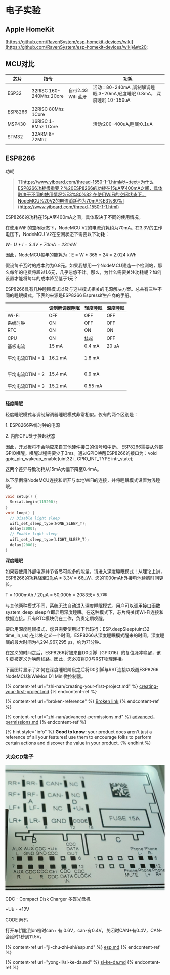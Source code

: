 # 电子实验

## Apple HomeKit

[https://github.com/RavenSystem/esp-homekit-devices/wiki](https://github.com/RavenSystem/esp-homekit-devices/wiki)&#x20;

>

## MCU对比

| 芯片      | 指令                       |                | 功耗                                                   |
| ------- | ------------------------ | -------------- | ---------------------------------------------------- |
| ESP32   | 32RISC 160-240Mhz  2Core | 自带2.4G Wifi 蓝牙 | 活动：80-240mA ,调制解调睡眠:3-20mA,轻度睡眠 0.8mA， 深度睡眠 10-150uA |
|         |                          |                |                                                      |
| ESP8266 | 32RISC 80Mhz 1Core       |                |                                                      |
| MSP430  | 16RISC 1-8Mhz 1Core      |                | 活动:200-400uA,睡眠:0.1uA                                |
| STM32   | 32ARM 8-72Mhz            |                |                                                      |
|         |                          |                |                                                      |

## &#x20;ESP8266

功耗

> T[https://www.yiboard.com/thread-1550-1-1.html#:\~:text=为什么ESP8266功耗很重要？%20ESP8266的功耗在15µA至400mA之间，具体取决于不同的使用情况%E3%80%82,在使用WiFi的空闲状态下，NodeMCU%20V2的电流消耗约为70mA%E3%80%](https://www.yiboard.com/thread-1550-1-1.html)

ESP8266的功耗在15µA至400mA之间，具体取决于不同的使用情况。

在使用WiFi的空闲状态下，NodeMCU V2的电流消耗约为70mA。在3.3V的工作电压下，NodeMCU V2在空闲状态下需要以下功耗：

_W= U \* I = 3.3V \* 70mA = 231mW_

因此，NodeMCU每年的能耗为：E = W \* 365 \* 24 = 2.024 kWh

假设每千瓦时的成本约为0.8元。如果我想用一个NodeMCU建造一个检测站，那么每年的电费将超过1.6元，几乎忽悠不计。那么，为什么需要关注功耗呢？如何设置才能将每年的成本降至低于1元？

ESP8266具有几种睡眠模式以及与这些模式相关的电源解决方案。总共有三种不同的睡眠模式。下表的来源是ESP8266 Espressif生产商的手册。

|              | 调制解调器睡眠 | 轻度睡眠    | 深度睡眠        |
| ------------ | ------- | ------- | ----------- |
| Wi-Fi        | OFF     | OFF     | OFF         |
| 系统时钟         | ON      | OFF     | OFF         |
| RTC          | ON      | ON      | ON          |
| CPU          | ON      | 挂起      | OFF         |
| 基板电流         | 15 mA   | 0.4 mA  | 20 uA       |
| 平均电流DTIM = 1 | 16.2 mA | 1.8 mA  | <p><br></p> |
| 平均电流DTIM = 2 | 15.4 mA | 0.9 mA  | <p><br></p> |
| 平均电流DTIM = 3 | 15.2 mA | 0.55 mA |             |

\
**轻度睡眠**

轻度睡眠模式与调制解调器睡眠模式非常相似。仅有的两个区别是：

1\.  ESP8266系统时钟的电源

2\.  内部CPU处于挂起状态

因此，开发板将不会响应来自其他硬件接口的信号和中断。 ESP8266需要从外部GPIO唤醒。唤醒过程需要少于3ms。通过GPIO唤醒ESP8266的接口为：void gpio\_pin\_wakeup\_enable(uint32 i, GPIO\_INT\_TYPE intr\_state);

这两个差异导致功耗从15mA大幅下降至0.4mA。

以下示例将NodeMCU连接和断开与本地WiFi的连接，并将睡眠模式设置为浅睡眠。

```c
void setup() {
  Serial.begin(115200);
}
void loop() {
  // Disable light sleep
  wifi_set_sleep_type(NONE_SLEEP_T);
  delay(2000);
  // Enable light sleep
  wifi_set_sleep_type(LIGHT_SLEEP_T);
  delay(2000);
}
```

**深度睡眠**

如果要使用外部电源并节省尽可能多的能量，请进入深度睡眠模式！从理论上讲，ESP8266的功耗降至20µA \* 3.3V = 66µW。您的1000mAh外接电池续航时间更长。

T = 1000mAh / 20µA = 50,000h = 2083天= 5.7年

与其他两种模式不同，系统无法自动进入深度睡眠模式。用户可以调用接口函数system\_deep\_sleep立即启用深度睡眠。在这种模式下，芯片将关闭Wi-Fi连接和数据连接。只有RTC模块仍在工作，负责定期唤醒。

要启用深度睡眠模式，您只需要使用以下代码行：ESP.deepSleep(uint32 time\_in\_us);在此处定义一个时间，ESP8266从深度睡眠模式醒来的时间。深度睡眠的最大时间为4,294,967,295 µs，约为71分钟。

在定义的时间之后，ESP8266将被来自D0引脚（GPIO16）的复位脉冲唤醒，该引脚被定义为唤醒线路。因此，您必须将D0与RST物理连接。

下面图片显示了如何在深度睡眠阶段之后将D0引脚与RST连接以唤醒ESP8266 NodeMCU和WeMos D1 Mini微控制器。

{% content-ref url="zhi-nan/creating-your-first-project.md" %}
[creating-your-first-project.md](zhi-nan/creating-your-first-project.md)
{% endcontent-ref %}

{% content-ref url="broken-reference" %}
[Broken link](broken-reference)
{% endcontent-ref %}

{% content-ref url="zhi-nan/advanced-permissions.md" %}
[advanced-permissions.md](zhi-nan/advanced-permissions.md)
{% endcontent-ref %}

{% hint style="info" %}
**Good to know:** your product docs aren't just a reference of all your features! use them to encourage folks to perform certain actions and discover the value in your product.
{% endhint %}

### 大众CD端子

![](<.gitbook/assets/截屏2022-05-25 17.51.26.png>)

CDC - Compact Disk Charger 多碟光盘机

\+Ub - +12V

CODE 解码

打开车钥匙到on档时can+ 有 0.6V，can-有0.4V，关闭时CAN+有0.4V，CAN-会延时1秒到11.5V。



{% content-ref url="ji-chu-zhi-shi/esp.md" %}
[esp.md](ji-chu-zhi-shi/esp.md)
{% endcontent-ref %}

{% content-ref url="yong-li/si-ke-da.md" %}
[si-ke-da.md](yong-li/si-ke-da.md)
{% endcontent-ref %}
